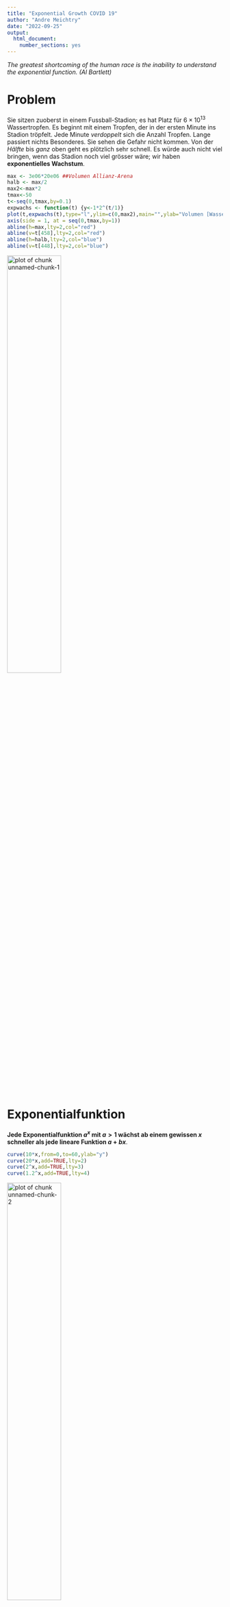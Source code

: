 ```yaml
---
title: "Exponential Growth COVID 19"
author: "Andre Meichtry"
date: "2022-09-25"
output:
  html_document:
    number_sections: yes
---
```






*The greatest shortcoming of the human race is the inability to
  understand the exponential function. (Al Bartlett)*

# Problem	
Sie sitzen zuoberst in einem Fussball-Stadion; es hat Platz für
$6\times 10^{13}$ Wassertropfen. Es beginnt mit einem Tropfen, der in
der ersten Minute ins Stadion tröpfelt. Jede Minute *verdoppelt* sich
die Anzahl Tropfen. Lange passiert nichts Besonderes. Sie sehen die
Gefahr nicht kommen. Von der *Hälfte* bis *ganz*
oben geht es plötzlich sehr schnell. Es würde auch nicht viel
bringen, wenn das Stadion noch viel grösser wäre; wir haben
**exponentielles Wachstum**.




```r
max <- 3e06*20e06 ##Volumen Allianz-Arena
halb <- max/2
max2<-max*2
tmax<-50
t<-seq(0,tmax,by=0.1)
expwachs <- function(t) {y<-1*2^(t/1)}
plot(t,expwachs(t),type="l",ylim=c(0,max2),main="",ylab="Volumen [Wassertropfen]", xlab="Minuten")
axis(side = 1, at = seq(0,tmax,by=1))
abline(h=max,lty=2,col="red")
abline(v=t[458],lty=2,col="red")
abline(h=halb,lty=2,col="blue")
abline(v=t[448],lty=2,col="blue")
```

<img src="figure/unnamed-chunk-1-1.png" title="plot of chunk unnamed-chunk-1" alt="plot of chunk unnamed-chunk-1" width="50%" />



# Exponentialfunktion

**Jede Exponentialfunktion $a^x$ mit $a>1$ wächst ab einem gewissen
$x$ schneller als jede lineare Funktion $a+bx$**.


```r
curve(10*x,from=0,to=60,ylab="y")
curve(20*x,add=TRUE,lty=2)
curve(2^x,add=TRUE,lty=3)
curve(1.2^x,add=TRUE,lty=4)
```

<img src="figure/unnamed-chunk-2-1.png" title="plot of chunk unnamed-chunk-2" alt="plot of chunk unnamed-chunk-2" width="50%" />

# Exponentielles Wachstum


**Exponential growth** is defined by

$$\boxed{x(t)=x_0e^{kt}=x_0e^{t/\tau}=x_02^{t/T}},$$

with $t$: time, $\tau$: $e$-folding time, $T$: doubling time, $k$: growth constant. ^[Proof: $$x(t)=x_0e^{kt}=x_0e^{t/\tau}=x_0 2^{\frac{t}{\tau}\log_2e}=x_02^{\frac{t}{\tau} \frac{1}{\log 2 }}=x_02^{t/T}$$]
  

+ Bei Verdoppelung alle 2 Tage: $2^{t/2}=(2^{1/2})^t=1.41^t$

+ Bei Verdoppelung alle 3 Tage: $2^{t/3}=(2^{1/3})^t=1.26^t$

+ Bei Verdoppelung alle 7 Tage: $2^{t/7}=(2^{1/7})^t=1.1^t$

+ Bei Verdoppelung alle 10 Tage: $2^{t/10}=(2^{1/10})^t=1.07^t$


<!-- # Daten Covid-19 -->

<!-- <https://github.com/openZH/covid_19> -->

<!-- ```{r echo=FALSE} -->
<!-- data<-read.csv("https://raw.githubusercontent.com/openZH/covid_19/master/COVID19_Fallzahlen_CH_total.csv") -->
<!-- str(data) -->
<!-- names(data)[3]<-"Kanton" -->
<!-- data<-data[,-11] -->
<!-- sKcases<-split(data$ncumul_conf,data$Kanton) -->
<!-- sKfatal<-split(data$ncumul_deceased,data$Kanton) -->
<!-- sKhosp<-split(data$ncumul_hosp,data$Kanton) -->
<!-- sKICU<-split(data$ncumul_ICU,data$Kanton) -->
<!-- sKvent<-split(data$ncumul_vent,data$Kanton) -->
<!-- ``` -->

<!-- ## Reported cases -->
<!-- ```{r} -->
<!-- CasesKanton<-sapply(sKcases,function(x){x[max(which(!is.na(x)))]}) -->
<!-- CasesKanton -->
<!-- sum(CasesKanton) -->
<!-- ``` -->

<!-- ## Deceased -->
<!-- ```{r} -->
<!-- FatKanton<-sapply(sKfatal,function(x){x[max(which(!is.na(x)))]}) -->
<!-- FatKanton -->
<!-- sum(FatKanton,na.rm=TRUE) -->
<!-- ``` -->



# Covid-19

## Inzidenz und kumulierte Inzidenz


```r
data<-read.csv("https://raw.githubusercontent.com/CSSEGISandData/COVID-19/master/csse_covid_19_data/csse_covid_19_time_series/time_series_covid19_confirmed_global.csv",check.names=FALSE)
sw<-data[data$"Country/Region"=="Switzerland",-c(1,2,3,4)]
cases<-as.numeric(sw[-c(1:42)])
incid<-diff(cases)
t<-1:length(incid)
ma <- function(x, n = 7){stats::filter(x, rep(1 / n, n), sides = 2)}  ##moving average over 7 days
incidAv<-ma(incid)
plot(t,incid,type="l",col="blue",lty=2,xlab="Tage")
lines(t,incidAv,col="red",lwd=2)
plot(1:length(cases),cases,type="l",col="blue",lwd=2,xlab="Tage")
plot(1:length(cases),log(cases),type="l",col="blue",lwd=2,xlab="Tage")
```

<img src="figure/unnamed-chunk-3-1.png" title="plot of chunk unnamed-chunk-3" alt="plot of chunk unnamed-chunk-3" width="32%" /><img src="figure/unnamed-chunk-3-2.png" title="plot of chunk unnamed-chunk-3" alt="plot of chunk unnamed-chunk-3" width="32%" /><img src="figure/unnamed-chunk-3-3.png" title="plot of chunk unnamed-chunk-3" alt="plot of chunk unnamed-chunk-3" width="32%" />




## Erste Welle Covid-19



```r
swisspop<-8e6
time<-seq(1,60,by=1)
tag<-1:length(cases)
T1<-1
T2<-2
T3<-3
T7<-7
x0<-100
Y1<-x0*2^(time/T1)
Y2<-x0*2^(time/T2)
Y3<-x0*2^(time/T3)
Y7<-x0*2^(time/T7)
time<-time+1
plot(time,Y1,type="l",ylab="cases",ylim=c(100,10000),xlab="days",las=1)
lines(time,Y3,col="red",lty=2)
lines(time,Y2,lty=2)
lines(time,Y7,lty=3)
abline(h=swisspop,lty=5,col="red") 
points(tag,cases,type="l",col="red")
plot(time,Y1,log="y",type="l",ylab="cases",xlab="days",axes=FALSE,ylim=c(100,40000))
at.y <- outer(1:9, 10^(2:9))
lab.y <- ifelse(log10(at.y) %% 1 == 0, at.y, NA)
axis(2, at=at.y, labels=lab.y, las=2)
axis(1,time)
lines(time,Y2,lty=2)
lines(time,Y7,lty=3)
lines(time,Y3,col="red",lty=2)
abline(h=swisspop,col="red",lty=3)
points(tag,cases,type="l",col="red")
```

<img src="figure/unnamed-chunk-4-1.png" title="plot of chunk unnamed-chunk-4" alt="plot of chunk unnamed-chunk-4" width="50%" /><img src="figure/unnamed-chunk-4-2.png" title="plot of chunk unnamed-chunk-4" alt="plot of chunk unnamed-chunk-4" width="50%" />

 **Erste Welle. Example of doubling times: 1 day (solid), 2
      days (dashed), 3 days (red), seven days (dotted), with reported cases Covid19
      in
      Switzerland. Horizontal line: swiss population. On a logarithmic
      scale, a straight line indicates exponential growth.
[Quelle](https://www.arcgis.com/apps/opsdashboard/index.html\#/bda7594740fd40299423467b48e9ecf6)**.



## Auswirkung Vorfaktor


Annahme: Verdoppelung alle drei Tage, 10 Prozent der Infizierten müssen ins Spital. Die Anzahl Cases von heute sind die
Anzahl Spitalpatienten in 9 Tagen, **wenn mann nichts macht**.

$0.1\times 2^{0.33t}=0.1\times (2^{0.33})^t=0.1\times
1.3^t=1.3^{\log_{1.3}0.1}1.3^t=1.3^{t+\log_{1.3}0.1}=1.3^{t-8.776}$


Analog kann man zeigen: Wenn die Mortalitätsrate bei einem Prozent der
bestätigten Fälle liegt, dann ist die Anzahl der bestätigten Fälle
die zu erwartende Anzahl der Todesfälle ca. 18 Tage später, **wenn man
nichts macht**. 

$0.01\times 2^{0.33t}=0.01\times (2^{0.33})^t=0.01\times
1.3^t=1.3^{\log_{1.3}0.01}1.3^t=1.3^{t+\log_{1.3}0.01}=1.3^{t-17.552}$



```r
delay<-log(0.1)/log(1.3)
delay
```

```
[1] -8.7763
```

```r
delay2<-log(0.01)/log(1.3)
delay2
```

```
[1] -17.553
```

```r
plot(time,2^(0.33*time),ylab="cases",xlab="days",type="l",ylim=c(0,10000),col=3)
lines(time,0.1*2^(time/3),lty=1,col=1)
lines(time,0.01*2^(time/3),lty=1,col=2,lwd=2)
```

<img src="figure/unnamed-chunk-5-1.png" title="plot of chunk unnamed-chunk-5" alt="plot of chunk unnamed-chunk-5" width="50%" />
 
